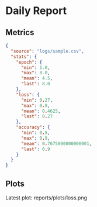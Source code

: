 # Daily Report

## Metrics
```json
{
  "source": "logs/sample.csv",
  "stats": {
    "epoch": {
      "min": 1.0,
      "max": 8.0,
      "mean": 4.5,
      "last": 8.0
    },
    "loss": {
      "min": 0.27,
      "max": 0.9,
      "mean": 0.4625,
      "last": 0.27
    },
    "accuracy": {
      "min": 0.5,
      "max": 0.9,
      "mean": 0.7675000000000001,
      "last": 0.9
    }
  }
}
```

## Plots
Latest plot: reports/plots/loss.png